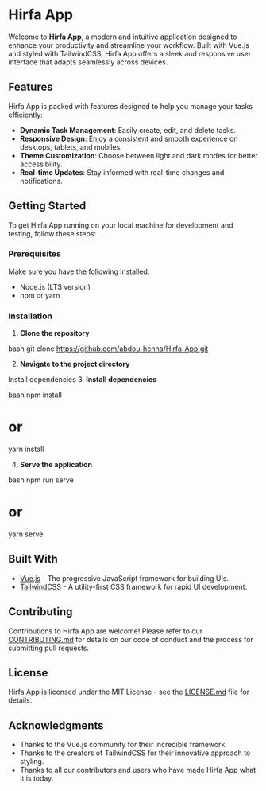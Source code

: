 # Hirfa App

Welcome to **Hirfa App**, a modern and intuitive application designed to enhance your productivity and streamline your workflow. Built with Vue.js and styled with TailwindCSS, Hirfa App offers a sleek and responsive user interface that adapts seamlessly across devices.

## Features

Hirfa App is packed with features designed to help you manage your tasks efficiently:

- **Dynamic Task Management**: Easily create, edit, and delete tasks.
- **Responsive Design**: Enjoy a consistent and smooth experience on desktops, tablets, and mobiles.
- **Theme Customization**: Choose between light and dark modes for better accessibility.
- **Real-time Updates**: Stay informed with real-time changes and notifications.

## Getting Started

To get Hirfa App running on your local machine for development and testing, follow these steps:

### Prerequisites

Make sure you have the following installed:
- Node.js (LTS version)
- npm or yarn

### Installation

1. **Clone the repository**
   
bash
   git clone https://github.com/abdou-henna/Hirfa-App.git
  

2. **Navigate to the project directory**
   
Install dependencies
3. **Install dependencies**
   
bash
   npm install
   # or
   yarn install
  

4. **Serve the application**
   
bash
   npm run serve
   # or
   yarn serve
  

## Built With

- [Vue.js](https://vuejs.org/) - The progressive JavaScript framework for building UIs.
- [TailwindCSS](https://tailwindcss.com/) - A utility-first CSS framework for rapid UI development.

## Contributing

Contributions to Hirfa App are welcome! Please refer to our [CONTRIBUTING.md](CONTRIBUTING_LINK) for details on our code of conduct and the process for submitting pull requests.

## License

Hirfa App is licensed under the MIT License - see the [LICENSE.md](LICENSE.md) file for details.

## Acknowledgments

- Thanks to the Vue.js community for their incredible framework.
- Thanks to the creators of TailwindCSS for their innovative approach to styling.
- Thanks to all our contributors and users who have made Hirfa App what it is today.
  
